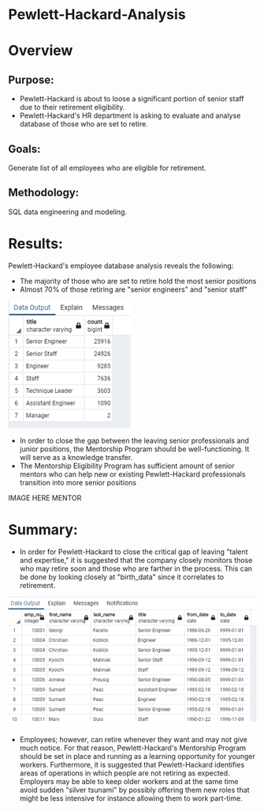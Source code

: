 # Pewlett-Hackard-Analysis

# Overview
## Purpose:
- Pewlett-Hackard is about to loose a significant portion of senior staff due to their retirement eligibility.
- Pewlett-Hackard's HR department is asking to evaluate and analyse database of those who are set to retire.

## Goals:
Generate list of all employees who are eligible for retirement.

## Methodology:
SQL data engineering and modeling.

# Results:
Pewlett-Hackard's employee database analysis reveals the following:
- The majority of those who are set to retire hold the most senior positions
- Almost 70% of those retiring are "senior engineers" and "senior staff" 

![](retiring_titles.png)

- In order to close the gap between the leaving senior professionals and junior positions, the Mentorship Program should be well-functioning.  It will serve as a knowledge transfer. 
- The Mentorship Eligibility Program has sufficient amount of senior mentors who can help new or existing Pewlett-Hackard professionals transition into more senior positions 

IMAGE HERE MENTOR

# Summary:
- In order for Pewlett-Hackard to close the critical gap of leaving "talent and expertise," it is suggested that the company closely monitors those who may retire soon and those who are farther in the process.  This can be done by looking closely at "birth_data" since it correlates to retirement.

![](retirement_titles_birth_date.png)


- Employees; however, can retire whenever they want and may not give much notice.  For that reason, Pewlett-Hackard's Mentorship Program should be set in place and running  as a learning opportunity for younger workers. Furthermore, it is suggested that Pewlett-Hackard identifies areas of operations in which people are not retiring as expected.  Employers may be able to keep older workers and at the same time avoid sudden "silver tsunami" by possibly offering them new roles that might be less intensive for instance allowing them to work part-time. 

